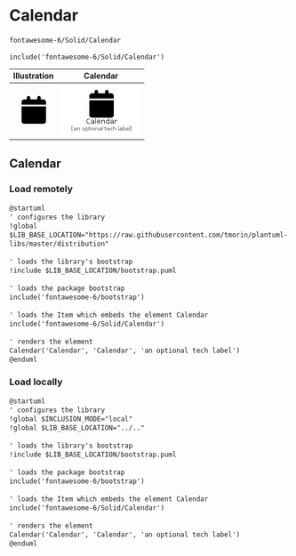 # Calendar


```text
fontawesome-6/Solid/Calendar
```

```text
include('fontawesome-6/Solid/Calendar')
```



| Illustration | Calendar |
| :---: | :---: |
| ![illustration for Illustration](../../fontawesome-6/Solid/Calendar.png) | ![illustration for Calendar](../../fontawesome-6/Solid/Calendar.Local.png) |




## Calendar

### Load remotely
```plantuml
@startuml
' configures the library
!global $LIB_BASE_LOCATION="https://raw.githubusercontent.com/tmorin/plantuml-libs/master/distribution"

' loads the library's bootstrap
!include $LIB_BASE_LOCATION/bootstrap.puml

' loads the package bootstrap
include('fontawesome-6/bootstrap')

' loads the Item which embeds the element Calendar
include('fontawesome-6/Solid/Calendar')

' renders the element
Calendar('Calendar', 'Calendar', 'an optional tech label')
@enduml
```

### Load locally
```plantuml
@startuml
' configures the library
!global $INCLUSION_MODE="local"
!global $LIB_BASE_LOCATION="../.."

' loads the library's bootstrap
!include $LIB_BASE_LOCATION/bootstrap.puml

' loads the package bootstrap
include('fontawesome-6/bootstrap')

' loads the Item which embeds the element Calendar
include('fontawesome-6/Solid/Calendar')

' renders the element
Calendar('Calendar', 'Calendar', 'an optional tech label')
@enduml
```

